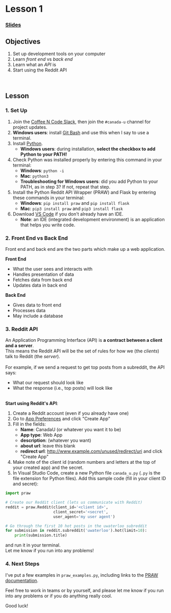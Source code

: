 # Lesson 1

### <a href="https://docs.google.com/presentation/d/1tYh3grODsCx6f9ODBeMLiW4j4e4Pk4DUxE7omVHyWYY/edit?usp=sharing">Slides</a>

## Objectives

1. Set up development tools on your computer
1. Learn <i>front end</i> vs <i>back end</i>
1. Learn what an <i>API</i> is
1. Start using the Reddit API
<br>

## Lesson

### 1. Set Up

1. Join the [Coffee N Code Slack](https://bit.ly/uwcoffeencodeslack), then join the `#canada-u` channel for project updates.
1. <b>Windows users</b>: install [Git Bash](https://git-scm.com/downloads) and use this when I say to use a terminal.
1. Install [Python](https://www.python.org/downloads/).
	- <b>Windows users</b>: during installation, <b>select the checkbox to add Python to your PATH!</b>
1. Check Python was installed properly by entering this command in your terminal:
	- <b>Windows</b>: `python -i`
	- <b>Mac</b>: `python3`
	- <b>Troubleshooting for Windows users</b>: did you add Python to your PATH, as in step 3? If not, repeat that step.
1. Install the Python Reddit API Wrapper (PRAW) and Flask by entering these commands in your terminal:
	- <b>Windows</b>: `pip install praw` and `pip install flask`
	- <b>Mac</b>: `pip3 install praw` and `pip3 install flask`
1. Download <a href="https://code.visualstudio.com">VS Code</a> if you don't already have an IDE.
	- <b>Note</b>: an IDE (integrated development environment) is an application that helps you write code.

### 2. Front End vs Back End

Front end and back end are the two parts which make up a web application.

<b>Front End</b>
- What the user sees and interacts with
- Handles presentation of data
- Fetches data from back end
- Updates data in back end

<b>Back End</b>
- Gives data to front end
- Processes data
- May include a database

### 3. Reddit API

An Application Programming Interface (API) is <b>a contract between a client and a server</b>.
<br>
This means the Reddit API will be the set of rules for how we (the <i>clients</i>) talk to Reddit (the <i>server</i>).
<br>
<br>
For example, if we send a request to get top posts from a subreddit, the API says:
- What our request should look like
- What the response (i.e., top posts) will look like

<br>
<b>Start using Reddit's API</b>:

1. Create a Reddit account (even if you already have one)
1. Go to <a href="https://www.reddit.com/prefs/apps">App Preferences</a> and click "Create App"
1. Fill in the fields:
	- <b>Name</b>: CanadaU (or whatever you want it to be)
	- <b>App type</b>: Web App
	- <b>description</b>: (whatever you want)
	- <b>about url</b>: leave this blank
	- <b>redirect url</b>: http://www.example.com/unused/redirect/uri
	and click "Create App"
1. Make note of the client id (random numbers and letters at the top of your created app) and the secret.
1. In Visual Studio Code, create a new Python file `canada_u.py` (`.py` is the file extension for Python files). Add this sample code (fill in your client ID and secret):

```python
import praw

# Create our Reddit client (lets us communicate with Reddit)
reddit = praw.Reddit(client_id='<client id>',
                     client_secret='<secret',
                     user_agent='my user agent')

# Go through the first 10 hot posts in the uwaterloo subreddit
for submission in reddit.subreddit('uwaterloo').hot(limit=10):
    print(submission.title)
```

and run it in your terminal.
<br>
Let me know if you run into any problems!

### 4. Next Steps

I've put a few examples in `praw_examples.py`, including links to the [PRAW documentation](https://praw.readthedocs.io/en/latest/index.html).

Feel free to work in teams or by yourself, and please let me know if you run into any problems or if you do anything really cool.

Good luck!
